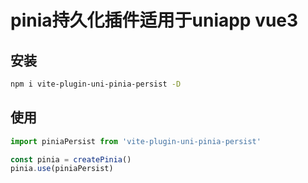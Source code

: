 # pinia持久化插件适用于uniapp vue3

## 安装
```bash
npm i vite-plugin-uni-pinia-persist -D
```
## 使用
```js
import piniaPersist from 'vite-plugin-uni-pinia-persist'

const pinia = createPinia()
pinia.use(piniaPersist)
```
